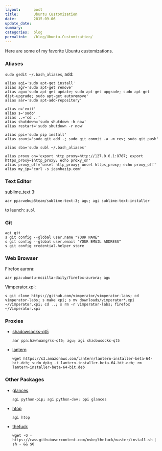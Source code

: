 ```yaml
---
layout:      post
title:       Ubuntu Customization
date:        2015-09-06
update_date: 
summary:     
categories:  blog
permalink:   /blog/Ubuntu-Customization/
---
```


Here are some of my favorite Ubuntu customizations.

### Aliases

`sudo gedit ~/.bash_aliases`, add:

	alias agi='sudo apt-get install'
	alias agr='sudo apt-get remove'
	alias agu='sudo apt-get update; sudo apt-get upgrade; sudo apt-get dist-upgrade; sudo apt-get autoremove'
	alias aar='sudo apt-add-repository'

	alias e='exit'
	alias s='sudo'
	alias ..='cd ..'
	alias shutdown='sudo shutdown -h now'
	alias restart='sudo shutdown -r now'

	alias ppi='sudo pip install'
	alias zouni='sudo git add .; sudo git commit -a -m rev; sudo git push'

	alias sba='sudo subl ~/.bash_aliases'

	alias proxy_on='export http_proxy=http://127.0.0.1:8787; export https_proxy=$http_proxy; echo proxy_on'
	alias proxy_off='unset http_proxy; unset https_proxy; echo proxy_off'
	alias my_ip='curl -s icanhazip.com'

### Text Editor

sublime_text 3:

	aar ppa:webup8team/sublime-text-3; agu; agi sublime-text-installer

to launch: `subl`   

### Git

	agi git
	s git config --global user.name "YOUR NAME"
	s git config --global user.email "YOUR EMAIL ADDRESS"
	s git config credential.helper store

### Web Browser

Firefox aurora:

	aar ppa:ubuntu-mozilla-daily/firefox-aurora; agu

Vimperator.xpi:

	s git clone https://github.com/vimperator/vimperator-labs; cd vimperator-labs; s make xpi; s mv downloads/vimperator*.xpi ~/Vimperator.xpi; cd ..; s rm -r vimperator-labs; firefox ~/Vimperator.xpi

### Proxies

* [shadowsocks-qt5](https://github.com/librehat/shadowsocks-qt5)

	`aar ppa:hzwhuang/ss-qt5; agu; agi shadowsocks-qt5`

* [lantern](https://getlantern.org/)

	`wget https://s3.amazonaws.com/lantern/lantern-installer-beta-64-bit.deb; sudo dpkg -i lantern-installer-beta-64-bit.deb; rm lantern-installer-beta-64-bit.deb`

### Other Packages
	
* [glances](https://github.com/nicolargo/glances)

	`agi python-pip; agi python-dev; ppi glances`

* [htop](https://github.com/hishamhm/htop)
	
	`agi htop`

* [thefuck](https://github.com/nvbn/thefuck)

	`wget -O - https://raw.githubusercontent.com/nvbn/thefuck/master/install.sh | sh - && $0`

